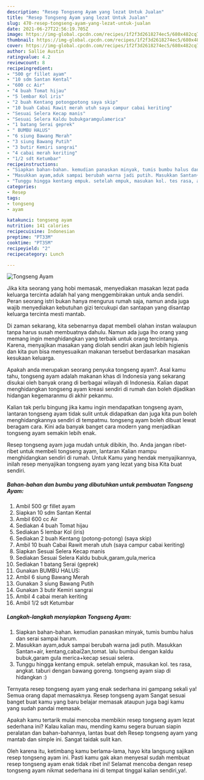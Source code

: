 ```yaml
---
description: "Resep Tongseng Ayam yang lezat Untuk Jualan"
title: "Resep Tongseng Ayam yang lezat Untuk Jualan"
slug: 470-resep-tongseng-ayam-yang-lezat-untuk-jualan
date: 2021-06-27T22:56:19.705Z
image: https://img-global.cpcdn.com/recipes/1f2f3d2618274ec5/680x482cq70/tongseng-ayam-foto-resep-utama.jpg
thumbnail: https://img-global.cpcdn.com/recipes/1f2f3d2618274ec5/680x482cq70/tongseng-ayam-foto-resep-utama.jpg
cover: https://img-global.cpcdn.com/recipes/1f2f3d2618274ec5/680x482cq70/tongseng-ayam-foto-resep-utama.jpg
author: Sallie Austin
ratingvalue: 4.2
reviewcount: 8
recipeingredient:
- "500 gr fillet ayam"
- "10 sdm Santan Kental"
- "600 cc Air"
- "4 buah Tomat hijau"
- "5 lembar Kol iris"
- "2 buah Kentang potongpotong saya skip"
- "10 buah Cabai Rawit merah utuh saya campur cabai keriting"
- "Sesuai Selera Kecap manis"
- "Sesuai Selera Kaldu bubukgaramgulamerica"
- "1 batang Serai geprek"
- " BUMBU HALUS"
- "6 siung Bawang Merah"
- "3 siung Bawang Putih"
- "3 butir Kemiri sangrai"
- "4 cabai merah keriting"
- "1/2 sdt Ketumbar"
recipeinstructions:
- "Siapkan bahan-bahan. kemudian panaskan minyak, tumis bumbu halus dan serai sampai harum."
- "Masukkan ayam,aduk sampai berubah warna jadi putih. Masukkan Santan+air, kentang,cabai2an,tomat. lalu bumbui dengan kaldu bubuk,garam gula merica+kecap sesuai selera."
- "Tunggu hingga kentang empuk. setelah empuk, masukan kol. tes rasa, angkat. taburi dengan bawang goreng. tongseng ayam siap di hidangkan :)"
categories:
- Resep
tags:
- tongseng
- ayam

katakunci: tongseng ayam 
nutrition: 141 calories
recipecuisine: Indonesian
preptime: "PT33M"
cooktime: "PT35M"
recipeyield: "2"
recipecategory: Lunch

---
```



![Tongseng Ayam](https://img-global.cpcdn.com/recipes/1f2f3d2618274ec5/680x482cq70/tongseng-ayam-foto-resep-utama.jpg)

Jika kita seorang yang hobi memasak, menyediakan masakan lezat pada keluarga tercinta adalah hal yang menggembirakan untuk anda sendiri. Peran seorang istri bukan hanya mengurus rumah saja, namun anda juga wajib menyediakan kebutuhan gizi tercukupi dan santapan yang disantap keluarga tercinta mesti mantab.

Di zaman  sekarang, kita sebenarnya dapat membeli olahan instan walaupun tanpa harus susah membuatnya dahulu. Namun ada juga lho orang yang memang ingin menghidangkan yang terbaik untuk orang tercintanya. Karena, menyajikan masakan yang diolah sendiri akan jauh lebih higienis dan kita pun bisa menyesuaikan makanan tersebut berdasarkan masakan kesukaan keluarga. 



Apakah anda merupakan seorang penyuka tongseng ayam?. Asal kamu tahu, tongseng ayam adalah makanan khas di Indonesia yang sekarang disukai oleh banyak orang di berbagai wilayah di Indonesia. Kalian dapat menghidangkan tongseng ayam kreasi sendiri di rumah dan boleh dijadikan hidangan kegemaranmu di akhir pekanmu.

Kalian tak perlu bingung jika kamu ingin mendapatkan tongseng ayam, lantaran tongseng ayam tidak sulit untuk didapatkan dan juga kita pun boleh menghidangkannya sendiri di tempatmu. tongseng ayam boleh dibuat lewat beragam cara. Kini ada banyak banget cara modern yang menjadikan tongseng ayam semakin lebih enak.

Resep tongseng ayam juga mudah untuk dibikin, lho. Anda jangan ribet-ribet untuk membeli tongseng ayam, lantaran Kalian mampu menghidangkan sendiri di rumah. Untuk Kamu yang hendak menyajikannya, inilah resep menyajikan tongseng ayam yang lezat yang bisa Kita buat sendiri.

<!--inarticleads1-->

##### Bahan-bahan dan bumbu yang dibutuhkan untuk pembuatan Tongseng Ayam:

1. Ambil 500 gr fillet ayam
1. Siapkan 10 sdm Santan Kental
1. Ambil 600 cc Air
1. Sediakan 4 buah Tomat hijau
1. Sediakan 5 lembar Kol (iris)
1. Sediakan 2 buah Kentang (potong-potong) (saya skip)
1. Ambil 10 buah Cabai Rawit merah utuh (saya campur cabai keriting)
1. Siapkan Sesuai Selera Kecap manis
1. Sediakan Sesuai Selera Kaldu bubuk,garam,gula,merica
1. Sediakan 1 batang Serai (geprek)
1. Gunakan  BUMBU HALUS:
1. Ambil 6 siung Bawang Merah
1. Gunakan 3 siung Bawang Putih
1. Gunakan 3 butir Kemiri sangrai
1. Ambil 4 cabai merah keriting
1. Ambil 1/2 sdt Ketumbar




<!--inarticleads2-->

##### Langkah-langkah menyiapkan Tongseng Ayam:

1. Siapkan bahan-bahan. kemudian panaskan minyak, tumis bumbu halus dan serai sampai harum.
1. Masukkan ayam,aduk sampai berubah warna jadi putih. Masukkan Santan+air, kentang,cabai2an,tomat. lalu bumbui dengan kaldu bubuk,garam gula merica+kecap sesuai selera.
1. Tunggu hingga kentang empuk. setelah empuk, masukan kol. tes rasa, angkat. taburi dengan bawang goreng. tongseng ayam siap di hidangkan :)




Ternyata resep tongseng ayam yang enak sederhana ini gampang sekali ya! Semua orang dapat memasaknya. Resep tongseng ayam Sangat sesuai banget buat kamu yang baru belajar memasak ataupun juga bagi kamu yang sudah pandai memasak.

Apakah kamu tertarik mulai mencoba membikin resep tongseng ayam lezat sederhana ini? Kalau kalian mau, mending kamu segera buruan siapin peralatan dan bahan-bahannya, lantas buat deh Resep tongseng ayam yang mantab dan simple ini. Sangat taidak sulit kan. 

Oleh karena itu, ketimbang kamu berlama-lama, hayo kita langsung sajikan resep tongseng ayam ini. Pasti kamu gak akan menyesal sudah membuat resep tongseng ayam enak tidak ribet ini! Selamat mencoba dengan resep tongseng ayam nikmat sederhana ini di tempat tinggal kalian sendiri,ya!.

